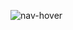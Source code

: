 ![nav-hover](https://user-images.githubusercontent.com/84654346/219851522-7a941b9a-7e84-48f0-bc58-a75460b06922.gif)
